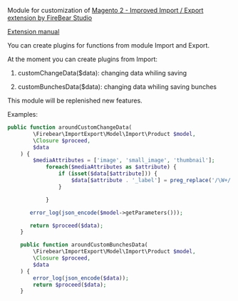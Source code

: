 Module for customization of <a href="https://firebearstudio.com/the-improved-import.html" title="Magento 2 Import">Magento 2 - Improved Import / Export extension by FireBear Studio</a>

<a href="https://firebearstudio.com/blog/improved-import-magento-2-extension-manual.html">Extension manual</a>

You can create plugins for functions from module Import and Export.

At the moment you can create plugins from Import:

1. customChangeData($data): changing data whiling saving

2. customBunchesData($data): changing data whiling saving bunches

This module will be replenished new features.

Examples:
```php
public function aroundCustomChangeData(
        \Firebear\ImportExport\Model\Import\Product $model,
        \Closure $proceed,
        $data
    ) {
        $mediaAttributes = ['image', 'small_image', 'thumbnail'];
            foreach($mediaAttributes as $attribute) {
                if (isset($data[$attribute])) {
                    $data[$attribute . '_label'] = preg_replace('/\W+/','',$data[$attribute]);
                }

            }

       error_log(json_encode($model->getParameters()));

       return $proceed($data);
    }

    public function aroundCustomBunchesData(
        \Firebear\ImportExport\Model\Import\Product $model,
        \Closure $proceed,
        $data
    ) {
        error_log(json_encode($data));
        return $proceed($data);
    }
```
